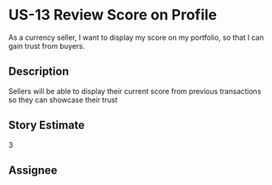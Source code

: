 # US-13 Review Score on Profile

As a currency seller, I want to display my score on my portfolio, so that I can gain trust from buyers.

## Description

Sellers will be able to display their current score from previous transactions so they can showcase their trust

## Story Estimate

3

## Assignee